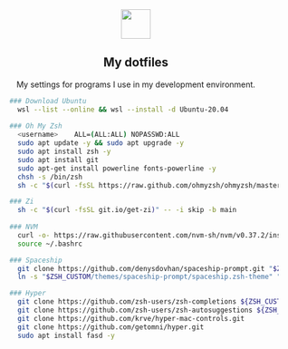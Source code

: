 <div align="center">
  <img src="https://external-content.duckduckgo.com/iu/?u=https%3A%2F%2Fuas.edu.kw%2Fwp-content%2Fuploads%2F2018%2F12%2Ffolder-icon.png&f=1&nofb=1&ipt=d46988ac4df1272c9477880b5a5d6695f364a7939d1409f240f52829504906cf&ipo=images" width="52px" heidht="52px">
  <h2>My dotfiles</h2>
  <p>My settings for programs I use in my development environment.</p>
</div>

```sh
    ### Download Ubuntu
      wsl --list --online && wsl --install -d Ubuntu-20.04
      
    ### Oh My Zsh
      <username>    ALL=(ALL:ALL) NOPASSWD:ALL
      sudo apt update -y && sudo apt upgrade -y
      sudo apt install zsh -y
      sudo apt install git
      sudo apt-get install powerline fonts-powerline -y
      chsh -s /bin/zsh
      sh -c "$(curl -fsSL https://raw.github.com/ohmyzsh/ohmyzsh/master/tools/install.sh)"

    ### Zi
      sh -c "$(curl -fsSL git.io/get-zi)" -- -i skip -b main
      
    ### NVM
      curl -o- https://raw.githubusercontent.com/nvm-sh/nvm/v0.37.2/install.sh | bash
      source ~/.bashrc

    ### Spaceship
      git clone https://github.com/denysdovhan/spaceship-prompt.git "$ZSH_CUSTOM/themes/spaceship-prompt"
      ln -s "$ZSH_CUSTOM/themes/spaceship-prompt/spaceship.zsh-theme" "$ZSH_CUSTOM/themes/spaceship.zsh-theme"

    ### Hyper
      git clone https://github.com/zsh-users/zsh-completions ${ZSH_CUSTOM:=~/.oh-my-zsh/custom}/plugins/zsh-completions
      git clone https://github.com/zsh-users/zsh-autosuggestions ${ZSH_CUSTOM:-~/.oh-my-zsh/custom}/plugins/zsh-autosuggestions
      git clone https://github.com/krve/hyper-mac-controls.git
      git clone https://github.com/getomni/hyper.git
      sudo apt install fasd -y

```